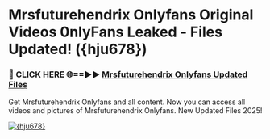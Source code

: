 # Mrsfuturehendrix Onlyfans Original Videos 0nlyFans Leaked - Files Updated! ({hju678})

<h3>🔴 CLICK HERE 🌐==►► <a href="https://tinyurl.com/ms9xzufz" rel="nofollow">Mrsfuturehendrix Onlyfans Updated Files</a></h3>

Get Mrsfuturehendrix Onlyfans and all content. Now you can access all videos and pictures of Mrsfuturehendrix Onlyfans. New Updated Files 2025!

[![{hju678}](https://i.imgur.com/PQ7UWWw.gif)](https://tinyurl.com/ms9xzufz)